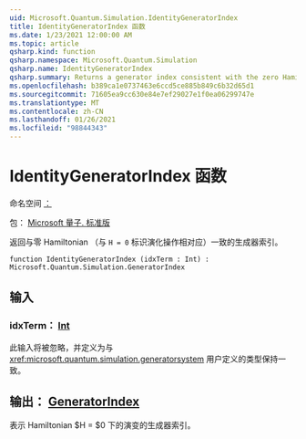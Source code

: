 ```yaml
---
uid: Microsoft.Quantum.Simulation.IdentityGeneratorIndex
title: IdentityGeneratorIndex 函数
ms.date: 1/23/2021 12:00:00 AM
ms.topic: article
qsharp.kind: function
qsharp.namespace: Microsoft.Quantum.Simulation
qsharp.name: IdentityGeneratorIndex
qsharp.summary: Returns a generator index consistent with the zero Hamiltonian, `H = 0`, which corresponds to the identity evolution operation.
ms.openlocfilehash: b389ca1e0737463e6ccd5ce885b849c6b32d65d1
ms.sourcegitcommit: 71605ea9cc630e84e7ef29027e1f0ea06299747e
ms.translationtype: MT
ms.contentlocale: zh-CN
ms.lasthandoff: 01/26/2021
ms.locfileid: "98844343"
---
```

# <a name="identitygeneratorindex-function"></a>IdentityGeneratorIndex 函数

命名空间 [：](xref:Microsoft.Quantum.Simulation)

包： [Microsoft 量子. 标准版](https://nuget.org/packages/Microsoft.Quantum.Standard)


返回与零 Hamiltonian （与 `H = 0` 标识演化操作相对应）一致的生成器索引。

```qsharp
function IdentityGeneratorIndex (idxTerm : Int) : Microsoft.Quantum.Simulation.GeneratorIndex
```


## <a name="input"></a>输入

### <a name="idxterm--int"></a>idxTerm： [Int](xref:microsoft.quantum.lang-ref.int)

此输入将被忽略，并定义为与 <xref:microsoft.quantum.simulation.generatorsystem> 用户定义的类型保持一致。



## <a name="output--generatorindex"></a>输出： [GeneratorIndex](xref:Microsoft.Quantum.Simulation.GeneratorIndex)

表示 Hamiltonian $H = $0 下的演变的生成器索引。